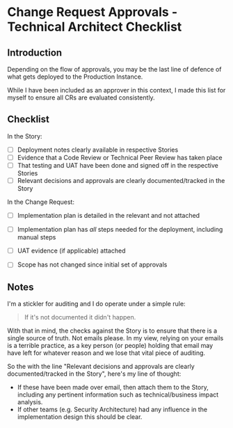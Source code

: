 # Change Request Approvals - Technical Architect Checklist

## Introduction

Depending on the flow of approvals, you may be the last line of defence of what gets deployed to the Production Instance.

While I have been included as an approver in this context, I made this list for myself to ensure all CRs are evaluated consistently.

## Checklist

In the Story:

- [ ] Deployment notes clearly available in respective Stories
- [ ] Evidence that a Code Review or Technical Peer Review has taken place
- [ ] That testing and UAT have been done and signed off in the respective Stories
- [ ] Relevant decisions and approvals are clearly documented/tracked in the Story

In the Change Request:

- [ ] Implementation plan is detailed in the relevant and not attached
- [ ] Implementation plan has *all* steps needed for the deployment, including manual steps
- [ ] UAT evidence (if applicable) attached
- [ ] Scope has not changed since initial set of approvals


## Notes

I'm a stickler for auditing and I do operate under a simple rule:

> If it's not documented it didn't happen.

With that in mind, the checks against the Story is to ensure that there is a single source of truth. Not emails please. In my view, relying on your emails is a terrible practice, as a key person (or people) holding that email may have left for whatever reason and we lose that vital piece of auditing.

So the with the line "Relevant decisions and approvals are clearly documented/tracked in the Story", here's my line of thought:

- If these have been made over email, then attach them to the Story, including any pertinent information such as technical/business impact analysis.
- If other teams (e.g. Security Architecture) had any influence in the implementation design this should be clear.
